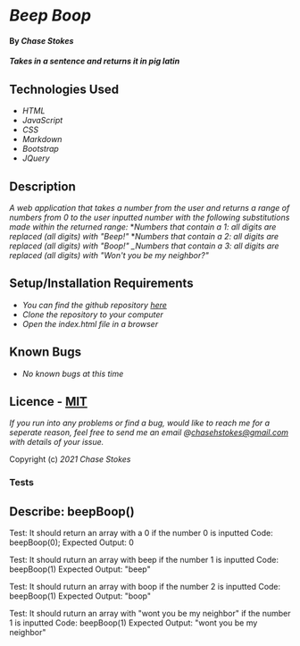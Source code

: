 # _Beep Boop_

#### By _**Chase Stokes**_

#### _Takes in a sentence and returns it in pig latin_

## Technologies Used

* _HTML_
* _JavaScript_
* _CSS_
* _Markdown_
* _Bootstrap_
* _JQuery_

## Description

_A web application that takes a number from the user and returns a range of numbers from 0 to the user inputted number with the following substitutions made within the returned range:_
*_Numbers that contain a 1: all digits are replaced (all digits) with "Beep!"_
*_Numbers that contain a 2: all digits are replaced (all digits) with "Boop!"_
*_Numbers that contain a 3: all digits are replaced (all digits) with "Won't you be my neighbor?"*

## Setup/Installation Requirements


* _You can find the github repository [here](https://github.com/Chase-Stokes/beep-boop.git)_
* _Clone the repository to your computer_
* _Open the index.html file in a browser_


## Known Bugs

* _No known bugs at this time_

## Licence - [MIT](https://opensource.org/licenses/MIT)

_If you run into any problems or find a bug, would like to reach me for a seperate reason, feel free to send me an email @chasehstokes@gmail.com with details of your issue._

Copyright (c) _2021_  _Chase Stokes_

### Tests

## Describe: beepBoop()

Test: It should return an array with a 0 if the number 0 is inputted
Code: beepBoop(0);
Expected Output: 0

Test: It should ruturn an array with beep if the number 1 is inputted
Code: beepBoop(1)
Expected Output: "beep"

Test: It should ruturn an array with boop if the number 2 is inputted
Code: beepBoop(1)
Expected Output: "boop"

Test: It should ruturn an array with "wont you be my neighbor" if the number 1 is inputted
Code: beepBoop(1)
Expected Output: "wont you be my neighbor"